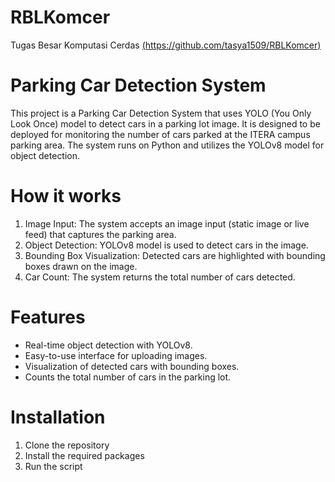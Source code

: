 # RBLKomcer
Tugas Besar Komputasi Cerdas
[(https://github.com/tasya1509/RBLKomcer)](https://rblkomcer-immxsacfjbrb62h46dgrpm.streamlit.app/)

# Parking Car Detection System
This project is a Parking Car Detection System that uses YOLO (You Only Look Once) model to detect cars in a parking lot image. It is designed to be deployed for monitoring the number of cars parked at the ITERA campus parking area. The system runs on Python and utilizes the YOLOv8 model for object detection.

# How it works
1. Image Input: The system accepts an image input (static image or live feed) that captures the parking area.
2. Object Detection: YOLOv8 model is used to detect cars in the image.
3. Bounding Box Visualization: Detected cars are highlighted with bounding boxes drawn on the image.
4. Car Count: The system returns the total number of cars detected.

# Features
- Real-time object detection with YOLOv8.
- Easy-to-use interface for uploading images.
- Visualization of detected cars with bounding boxes.
- Counts the total number of cars in the parking lot.

# Installation
1. Clone the repository
2. Install the required packages
3. Run the script

